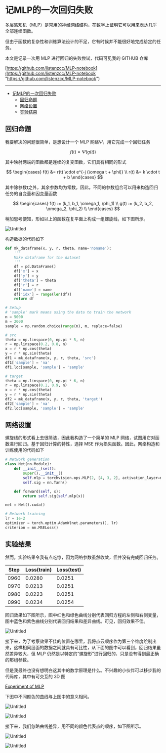 # 记MLP的一次回归失败

多层感知机（MLP）是常用的神经网络结构，在数学上证明它可以用来表达几乎全部连续函数。

但由于函数的复杂性和训练算法设计的不足，它有时候并不能很好地完成给定的任务。

本文是记录一次用 MLP 进行回归的失败尝试，代码可见我的 GITHUB 仓库

[https://github.com/listenzcc/MLP-notebook](https://github.com/listenzcc/MLP-notebook "https://github.com/listenzcc/MLP-notebook")

---
- [记MLP的一次回归失败](#记mlp的一次回归失败)
  - [回归命题](#回归命题)
  - [网络设置](#网络设置)
  - [实验结果](#实验结果)


## 回归命题

我要解决的问题很简单，是想设计一个 MLP 网络$\Psi$，用它完成一个回归任务

$$
f(t) = \Psi(g(t))
$$

其中映射两端的函数都是连续的复变函数，它们具有相同的形式

$$
\begin{cases}
f(t) &= r(t) \cdot e^{-j (\omega t + \phi)} \\
r(t) &= k \cdot t + b
\end{cases}
$$

其中除参数$t$之外，其余参数均为常数。因此，不同的参数组合可以用来构造回归任务的自变量和因变量函数

$$
\begin{cases}
f(t) := (k_1, b_1, \omega_1, \phi_1) \\
g(t) := (k_2, b_2, \omega_2, \phi_2) \\
\end{cases}
$$

稍加思考便知，形如以上的函数在复平面上构成一组螺旋线，如下图所示。

![Untitled](%E8%AE%B0MLP%E7%9A%84%E4%B8%80%E6%AC%A1%E5%9B%9E%E5%BD%92%E5%A4%B1%E8%B4%A5%20ee7c96cd4e9249519f582d03922c87c0/Untitled.png)

构造数据的代码如下

```python
def mk_dataframe(x, y, r, theta, name='noname'):
    '''
    Make dataframe for the dataset
    '''
    df = pd.DataFrame()
    df['x'] = x
    df['y'] = y
    df['theta'] = theta
    df['r'] = r
    df['name'] = name
    df['idx'] = range(len(df))
    return df

# Setup
# 'sample' mark means using the data to train the network
n = 5000
m = 2000
sample = np.random.choice(range(n), m, replace=false)

# src
theta = np.linspace(0, np.pi * 5, n)
r = np.linspace(0.2, 0.8, n)
x = r * np.cos(theta)
y = r * np.sin(theta)
df1 = mk_dataframe(x, y, r, theta, 'src')
df1['sample'] = 'na'
df1.loc[sample, 'sample'] = 'sample'

# target
theta = np.linspace(0, np.pi * 6, n)
r = np.linspace(0.1, 0.9, n)
x = r * np.cos(theta)
y = r * np.sin(theta)
df2 = mk_dataframe(x, y, r, theta, 'target')
df2['sample'] = 'na'
df2.loc[sample, 'sample'] = 'sample'
```

## 网络设置

螺旋线的形式看上去很简洁，因此我构造了一个简单的 MLP 网络，试图用它对函数进行回归。基于回归计算的特性，选择 MSE 作为损失函数。因此，网络构造和训练使用的代码如下

```python
# Network generation
class Net(nn.Module):
    def __init__(self):
        super().__init__()
        self.mlp = torchvision.ops.MLP(2, [4, 3, 2], activation_layer=nn.LeakyReLU)
        self.sig = nn.Tanh()

    def forward(self, x):
        return self.sig(self.mlp(x))

net = Net().cuda()

# Network training
lr = 1e-2
optimizer = torch.optim.AdamW(net.parameters(), lr)
criterion = nn.MSELoss()
```

## 实验结果

然而，实验结果令我有点吃惊，因为网络参数虽然收敛，但并没有完成回归任务。

| Step | Loss(train) | Loss(test) |
| ---- | ----------- | ---------- |
| 0960 | 0.0280      | 0.0251     |
| 0970 | 0.0213      | 0.0251     |
| 0980 | 0.0223      | 0.0251     |
| 0990 | 0.0234      | 0.0254     |

回归效果如下图所示，图中红色和绿色曲线分别代表回归方程的左侧和右侧变量，图中蓝色和紫色曲线分别代表回归结果和差异曲线。可见，回归效果不佳。

![Untitled](%E8%AE%B0MLP%E7%9A%84%E4%B8%80%E6%AC%A1%E5%9B%9E%E5%BD%92%E5%A4%B1%E8%B4%A5%20ee7c96cd4e9249519f582d03922c87c0/Untitled%201.png)

接下来，为了考察效果不佳的位置在哪里，我将点云顺序作为第三个维度绘制出来，这样相同层面的数据之间就具有可比性，从下面的图中可以看到，回归结果虽然差异较大，但 MLP 仍然是以特定的“螺旋形”进行回归的，只是没有得到最正确的那组参数。

但是我最终也没有想明白这其中的数学原理是什么。不兴趣的小伙伴可以移步我的代码库，其中有可交互的 3D 图

[Experiment of MLP](https://listenzcc.github.io/MLP-notebook/ "Experiment of mlp")

下图中不同颜色的曲线与上图中的意义相同。

![Untitled](%E8%AE%B0MLP%E7%9A%84%E4%B8%80%E6%AC%A1%E5%9B%9E%E5%BD%92%E5%A4%B1%E8%B4%A5%20ee7c96cd4e9249519f582d03922c87c0/Untitled%202.png)

![Untitled](%E8%AE%B0MLP%E7%9A%84%E4%B8%80%E6%AC%A1%E5%9B%9E%E5%BD%92%E5%A4%B1%E8%B4%A5%20ee7c96cd4e9249519f582d03922c87c0/Untitled%203.png)

接下来，我们忽略曲线差异，用不同的颜色代表点的顺序，如下图所示。

![Untitled](%E8%AE%B0MLP%E7%9A%84%E4%B8%80%E6%AC%A1%E5%9B%9E%E5%BD%92%E5%A4%B1%E8%B4%A5%20ee7c96cd4e9249519f582d03922c87c0/Untitled%204.png)

![Untitled](%E8%AE%B0MLP%E7%9A%84%E4%B8%80%E6%AC%A1%E5%9B%9E%E5%BD%92%E5%A4%B1%E8%B4%A5%20ee7c96cd4e9249519f582d03922c87c0/Untitled%205.png)